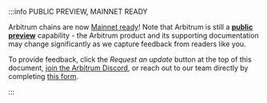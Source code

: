 :::info PUBLIC PREVIEW, MAINNET READY

Arbitrum chains are now [Mainnet ready](/launch-arbitrum-chain/concepts/public-preview-expectations.mdx#arbitrum-chains-are-mainnet-ready-but-deploy-to-testnet-first)! Note that Arbitrum is still a **[public preview](/launch-arbitrum-chain/concepts/public-preview-expectations.mdx)** capability - the Arbitrum product and its supporting documentation may change significantly as we capture feedback from readers like you.

To provide feedback, click the _Request an update_ button at the top of this document, [join the Arbitrum Discord](https://discord.gg/arbitrum), or reach out to our team directly by completing [this form](http://bit.ly/3yy6EUK).

:::
